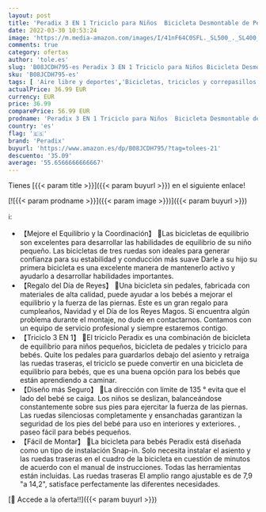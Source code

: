 ```yaml
---
layout: post
title: 'Peradix 3 EN 1 Triciclo para Niños  Bicicleta Desmontable de Pedales  Bicicleta Sin Pedales para Niños y Niñas  Bicicleta de Equilibrio para Bebé 1-3 Años  Cochecito con Ruedas Regulables'
date: 2022-03-30 10:53:24
image: 'https://m.media-amazon.com/images/I/41nF64C0SFL._SL500_._SL400_.jpg'
comments: true
category: ofertas
author: 'tole.es'
slug: 'B08JCDH795-es Peradix 3 EN 1 Triciclo para Niños Bicicleta Desmontable...'
sku: 'B08JCDH795-es'
tags: [ 'Aire libre y deportes','Bicicletas, triciclos y correpasillos','Juguetes','Juguetes y juegos','Triciclos','bicicleta','peradix', ]
actualPrice: 36.99 EUR
currency: EUR
price: 36.99
comparePrice: 56.99 EUR
prodname: 'Peradix 3 EN 1 Triciclo para Niños  Bicicleta Desmontable de Pedales  Bicicleta Sin Pedales para Niños y Niñas  Bicicleta de Equilibrio para Bebé 1-3 Años  Cochecito con Ruedas Regulables'
country: 'es'
flag: '🇪🇸'
brand: 'Peradix'
buyurl: 'https://www.amazon.es/dp/B08JCDH795/?tag=tolees-21'
descuento: '35.09'
average: '55.6566666666667'
---
```


Tienes [{{< param title >}}]({{< param buyurl >}}) en el siguiente enlace!

[![{{< param prodname >}}]({{< param image >}})]({{< param buyurl >}})

ℹ️:

- 【Mejore el Equilibrio y la Coordinación】 🛵Las bicicletas de equilibrio son excelentes para desarrollar las habilidades de equilibrio de su niño pequeño. Las bicicletas de tres ruedas son ideales para generar confianza para su estabilidad y conducción más suave Darle a su hijo su primera bicicleta es una excelente manera de mantenerlo activo y ayudarlo a desarrollar habilidades importantes.
- 【Regalo del Día de Reyes】 🛵Una bicicleta sin pedales, fabricada con materiales de alta calidad, puede ayudar a los bebés a mejorar el equilibrio y la fuerza de las piernas. Este es un gran regalo para cumpleaños, Navidad y el Día de los Reyes Magos. Si encuentra algún problema durante el montaje, no dude en contactarnos. Contamos con un equipo de servicio profesional y siempre estaremos contigo.
- 【Triciclo 3 EN 1】 🛵El triciclo Peradix es una combinación de bicicleta de equilibrio para niños pequeños, bicicleta de pedales y triciclo para bebés. Quite los pedales para guardarlos debajo del asiento y retraiga las ruedas traseras, el triciclo se puede convertir en una bicicleta de equilibrio para bebés, que es una buena opción para los bebés que están aprendiendo a caminar.
- 【Diseño más Seguro】 🛵La dirección con límite de 135 ° evita que el lado del bebé se caiga. Los niños se deslizan, balanceándose constantemente sobre sus pies para ejercitar la fuerza de las piernas. Las ruedas silenciosas completamente y ensanchadas garantizan la seguridad de los pies del bebé para uso en interiores y exteriores. , paseo fácil para bebés pequeños.
- 【Fácil de Montar】 🛵La bicicleta para bebés Peradix está diseñada como un tipo de instalación Snap-in. Solo necesita instalar el asiento y las ruedas traseras en el cuadro de la bicicleta en cuestión de minutos de acuerdo con el manual de instrucciones. Todas las herramientas están incluidas. Las ruedas traseras  El amplio rango ajustable es de 7,9 "a 14,2", satisface perfectamente las diferentes necesidades.

[🛒 Accede a la oferta!!]({{< param buyurl >}})
